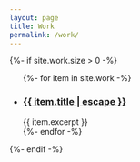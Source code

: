 ```yaml
---
layout: page
title: Work
permalink: /work/
---
```



<div>
{%- if site.work.size > 0 -%}
    <ul class="post-list">
      {%- for item in site.work -%}
      <li>
        <h3>
          <a class="post-link" href="{{ item.url | relative_url }}">
            {{ item.title | escape }}
          </a>
        </h3>
          {{ item.excerpt }}
      </li>
      {%- endfor -%}
    </ul>


{%- endif -%}
</div>